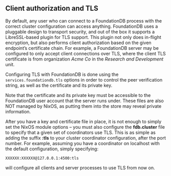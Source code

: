 ## Client authorization and TLS

By default, any user who can connect to a FoundationDB process with the correct cluster configuration can access anything. FoundationDB uses a pluggable design to transport security, and out of the box it supports a LibreSSL-based plugin for TLS support. This plugin not only does in-flight encryption, but also performs client authorization based on the given endpoint’s certificate chain. For example, a FoundationDB server may be configured to only accept client connections over TLS, where the client TLS certificate is from organization _Acme Co_ in the _Research and Development_ unit.

Configuring TLS with FoundationDB is done using the `services.foundationdb.tls` options in order to control the peer verification string, as well as the certificate and its private key.

Note that the certificate and its private key must be accessible to the FoundationDB user account that the server runs under. These files are also NOT managed by NixOS, as putting them into the store may reveal private information.

After you have a key and certificate file in place, it is not enough to simply set the NixOS module options – you must also configure the **fdb.cluster** file to specify that a given set of coordinators use TLS. This is as simple as adding the suffix **:tls** to your cluster coordinator configuration, after the port number. For example, assuming you have a coordinator on localhost with the default configuration, simply specifying:

```programlisting
XXXXXX:XXXXXX@127.0.0.1:4500:tls
```

will configure all clients and server processes to use TLS from now on.
